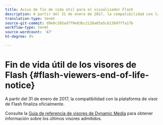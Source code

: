 ```yaml
---
title: Aviso de fin de vida útil para el visualizador Flash
description: A partir del 31 de enero de 2017, la compatibilidad con la plataforma de visor de Flash finaliza oficialmente.
translation-type: tm+mt
source-git-commit: d9e0c105ad7f9e03bc2120a03a5c613b97ffa17b
workflow-type: tm+mt
source-wordcount: '47'
ht-degree: 8%

---
```



# Fin de vida útil de los visores de Flash {#flash-viewers-end-of-life-notice}

A partir del 31 de enero de 2017, la compatibilidad con la plataforma de visor de Flash finaliza oficialmente.

Consulte la [Guía de referencia de visores de Dynamic Media](https://experienceleague.adobe.com/docs/dynamic-media-developer-resources/library/home.html) para obtener información sobre los últimos visores admitidos.
